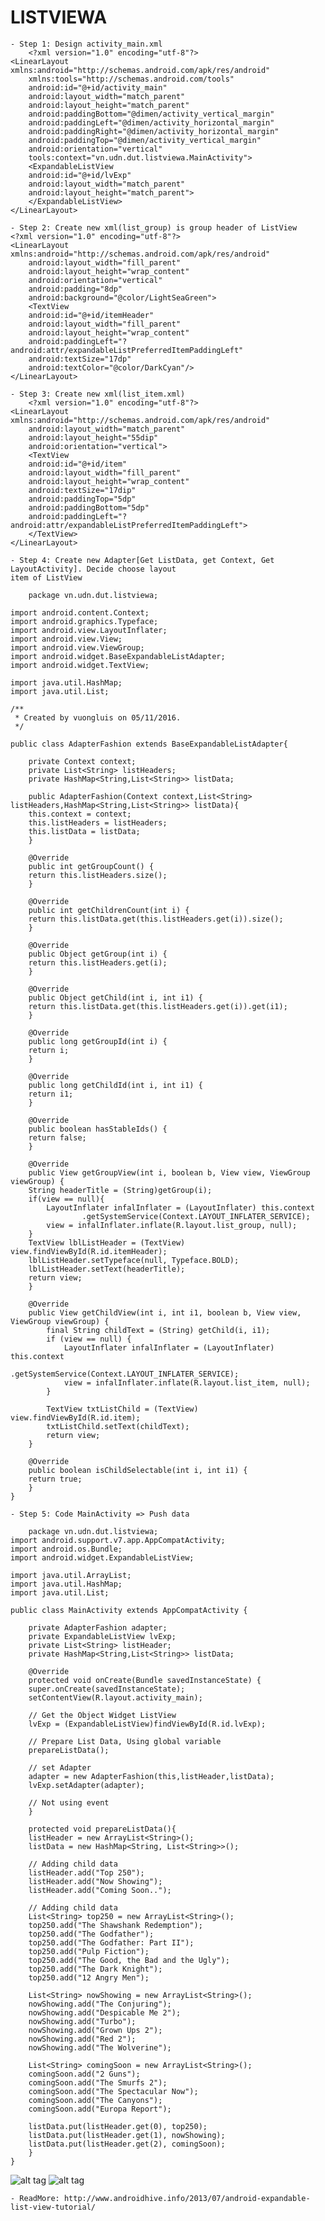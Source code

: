 # LISTVIEWA

    - Step 1: Design activity_main.xml
        <?xml version="1.0" encoding="utf-8"?>
	<LinearLayout xmlns:android="http://schemas.android.com/apk/res/android"
	    xmlns:tools="http://schemas.android.com/tools"
	    android:id="@+id/activity_main"
	    android:layout_width="match_parent"
	    android:layout_height="match_parent"
	    android:paddingBottom="@dimen/activity_vertical_margin"
	    android:paddingLeft="@dimen/activity_horizontal_margin"
	    android:paddingRight="@dimen/activity_horizontal_margin"
	    android:paddingTop="@dimen/activity_vertical_margin"
	    android:orientation="vertical"
	    tools:context="vn.udn.dut.listviewa.MainActivity">
	    <ExpandableListView
		android:id="@+id/lvExp"
		android:layout_width="match_parent"
		android:layout_height="match_parent">
	    </ExpandableListView>
	</LinearLayout>

    - Step 2: Create new xml(list_group) is group header of ListView
	<?xml version="1.0" encoding="utf-8"?>
	<LinearLayout xmlns:android="http://schemas.android.com/apk/res/android"
	    android:layout_width="fill_parent"
	    android:layout_height="wrap_content"
	    android:orientation="vertical"
	    android:padding="8dp"
	    android:background="@color/LightSeaGreen">
	    <TextView
		android:id="@+id/itemHeader"
		android:layout_width="fill_parent"
		android:layout_height="wrap_content"
		android:paddingLeft="?android:attr/expandableListPreferredItemPaddingLeft"
		android:textSize="17dp"
		android:textColor="@color/DarkCyan"/>
	</LinearLayout>

    - Step 3: Create new xml(list_item.xml) 
    	<?xml version="1.0" encoding="utf-8"?>
	<LinearLayout xmlns:android="http://schemas.android.com/apk/res/android"
	    android:layout_width="match_parent"
	    android:layout_height="55dip"
	    android:orientation="vertical">
	    <TextView
		android:id="@+id/item"
		android:layout_width="fill_parent"
		android:layout_height="wrap_content"
		android:textSize="17dip"
		android:paddingTop="5dp"
		android:paddingBottom="5dp"
		android:paddingLeft="?android:attr/expandableListPreferredItemPaddingLeft">
	    </TextView>
	</LinearLayout>

    - Step 4: Create new Adapter[Get ListData, get Context, Get LayoutActivity]. Decide choose layout 
    item of ListView    

    	package vn.udn.dut.listviewa;

	import android.content.Context;
	import android.graphics.Typeface;
	import android.view.LayoutInflater;
	import android.view.View;
	import android.view.ViewGroup;
	import android.widget.BaseExpandableListAdapter;
	import android.widget.TextView;

	import java.util.HashMap;
	import java.util.List;

	/**
	 * Created by vuongluis on 05/11/2016.
	 */

	public class AdapterFashion extends BaseExpandableListAdapter{

	    private Context context;
	    private List<String> listHeaders;
	    private HashMap<String,List<String>> listData;

	    public AdapterFashion(Context context,List<String> listHeaders,HashMap<String,List<String>> listData){
		this.context = context;
		this.listHeaders = listHeaders;
		this.listData = listData;
	    }

	    @Override
	    public int getGroupCount() {
		return this.listHeaders.size();
	    }

	    @Override
	    public int getChildrenCount(int i) {
		return this.listData.get(this.listHeaders.get(i)).size();
	    }

	    @Override
	    public Object getGroup(int i) {
		return this.listHeaders.get(i);
	    }

	    @Override
	    public Object getChild(int i, int i1) {
		return this.listData.get(this.listHeaders.get(i)).get(i1);
	    }

	    @Override
	    public long getGroupId(int i) {
		return i;
	    }

	    @Override
	    public long getChildId(int i, int i1) {
		return i1;
	    }

	    @Override
	    public boolean hasStableIds() {
		return false;
	    }

	    @Override
	    public View getGroupView(int i, boolean b, View view, ViewGroup viewGroup) {
		String headerTitle = (String)getGroup(i);
		if(view == null){
		    LayoutInflater infalInflater = (LayoutInflater) this.context
		            .getSystemService(Context.LAYOUT_INFLATER_SERVICE);
		    view = infalInflater.inflate(R.layout.list_group, null);
		}
		TextView lblListHeader = (TextView) view.findViewById(R.id.itemHeader);
		lblListHeader.setTypeface(null, Typeface.BOLD);
		lblListHeader.setText(headerTitle);
		return view;
	    }

	    @Override
	    public View getChildView(int i, int i1, boolean b, View view, ViewGroup viewGroup) {
		    final String childText = (String) getChild(i, i1);
		    if (view == null) {
		        LayoutInflater infalInflater = (LayoutInflater) this.context
		                .getSystemService(Context.LAYOUT_INFLATER_SERVICE);
		        view = infalInflater.inflate(R.layout.list_item, null);
		    }

		    TextView txtListChild = (TextView) view.findViewById(R.id.item);
		    txtListChild.setText(childText);
		    return view;
	    }

	    @Override
	    public boolean isChildSelectable(int i, int i1) {
		return true;
	    }
	}

    - Step 5: Code MainActivity => Push data 

    	package vn.udn.dut.listviewa;
	import android.support.v7.app.AppCompatActivity;
	import android.os.Bundle;
	import android.widget.ExpandableListView;

	import java.util.ArrayList;
	import java.util.HashMap;
	import java.util.List;

	public class MainActivity extends AppCompatActivity {

	    private AdapterFashion adapter;
	    private ExpandableListView lvExp;
	    private List<String> listHeader;
	    private HashMap<String,List<String>> listData;

	    @Override
	    protected void onCreate(Bundle savedInstanceState) {
		super.onCreate(savedInstanceState);
		setContentView(R.layout.activity_main);

		// Get the Object Widget ListView
		lvExp = (ExpandableListView)findViewById(R.id.lvExp);

		// Prepare List Data, Using global variable
		prepareListData();

		// set Adapter
		adapter = new AdapterFashion(this,listHeader,listData);
		lvExp.setAdapter(adapter);

		// Not using event
	    }

	    protected void prepareListData(){
		listHeader = new ArrayList<String>();
		listData = new HashMap<String, List<String>>();

		// Adding child data
		listHeader.add("Top 250");
		listHeader.add("Now Showing");
		listHeader.add("Coming Soon..");

		// Adding child data
		List<String> top250 = new ArrayList<String>();
		top250.add("The Shawshank Redemption");
		top250.add("The Godfather");
		top250.add("The Godfather: Part II");
		top250.add("Pulp Fiction");
		top250.add("The Good, the Bad and the Ugly");
		top250.add("The Dark Knight");
		top250.add("12 Angry Men");

		List<String> nowShowing = new ArrayList<String>();
		nowShowing.add("The Conjuring");
		nowShowing.add("Despicable Me 2");
		nowShowing.add("Turbo");
		nowShowing.add("Grown Ups 2");
		nowShowing.add("Red 2");
		nowShowing.add("The Wolverine");

		List<String> comingSoon = new ArrayList<String>();
		comingSoon.add("2 Guns");
		comingSoon.add("The Smurfs 2");
		comingSoon.add("The Spectacular Now");
		comingSoon.add("The Canyons");
		comingSoon.add("Europa Report");

		listData.put(listHeader.get(0), top250); 
		listData.put(listHeader.get(1), nowShowing);
		listData.put(listHeader.get(2), comingSoon);
	    }
	}

![alt tag](https://github.com/danisluis6/Android-ListView/blob/master/ListViewD/1.png)
![alt tag](https://github.com/danisluis6/Android-ListView/blob/master/ListViewD/2.png)

    - ReadMore: http://www.androidhive.info/2013/07/android-expandable-list-view-tutorial/        








